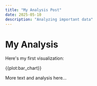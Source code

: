 ```yaml
---
title: "My Analysis Post"
date: 2025-05-10
description: "Analyzing important data"
---
```


# My Analysis

Here's my first visualization:

{{plot:bar_chart}}

More text and analysis here...
